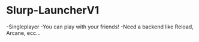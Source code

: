# Slurp-LauncherV1
-Singleplayer
-You can play with your friends!
-Need a backend like Reload, Arcane, ecc...
